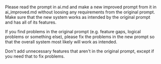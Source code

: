 
Please read the prompt in ai.md and make a new improved prompt from it in ai_improved.md without loosing any requirements from the original prompt. Make sure that the new system works as intended by the original prompt and has all of its features.

If you find problems in the original prompt (e.g. feature gaps, logical problems or something else), please fix the problems in the new prompt so that the overall system most likely will work as intended.

Don't add unnecessary features that aren't in the original prompt, except if you need that to fix problems.
